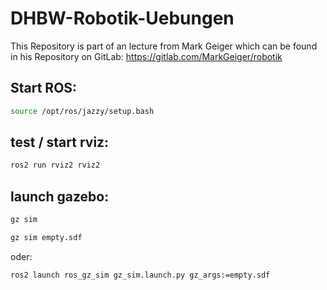 # DHBW-Robotik-Uebungen

This Repository is part of an lecture from Mark Geiger which can be found in his Repository on GitLab: <https://gitlab.com/MarkGeiger/robotik>

## Start ROS:
```bash
source /opt/ros/jazzy/setup.bash
```

## test / start rviz:
```bash
ros2 run rviz2 rviz2
```

## launch gazebo:
```bash
gz sim
```
```bash
gz sim empty.sdf
```
oder:
```bash
ros2 launch ros_gz_sim gz_sim.launch.py gz_args:=empty.sdf
```
